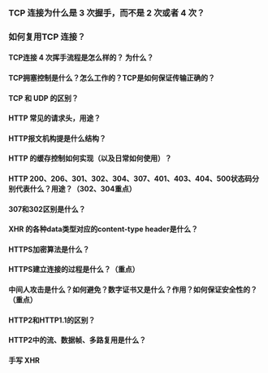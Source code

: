 ### TCP 连接为什么是 3 次握手，而不是 2 次或者 4 次？

### 如何复用TCP 连接？

#### TCP连接 4 次挥手流程是怎么样的？ 为什么？

#### TCP拥塞控制是什么？怎么工作的？TCP是如何保证传输正确的？

#### TCP 和 UDP 的区别？

#### HTTP 常见的请求头，用途？

#### HTTP报文机构提是什么结构？

#### HTTP 的缓存控制如何实现（以及日常如何使用）？

#### HTTP 200、206、**301、302、304**、307、401、403、404、500状态码分别代表什么？用途？**（302、304重点**）

#### 307和302区别是什么？

#### XHR 的各种data类型对应的content-type header是什么？

#### HTTPS加密算法是什么？

#### HTTPS建立连接的过程是什么？**（重点）**

#### 中间人攻击是什么？如何避免？数字证书又是什么？作用？如何保证安全性的？**（重点）**

#### HTTP2和HTTP1.1的区别？

#### HTTP2中的流、数据帧、多路复用是什么？

#### 手写 XHR 